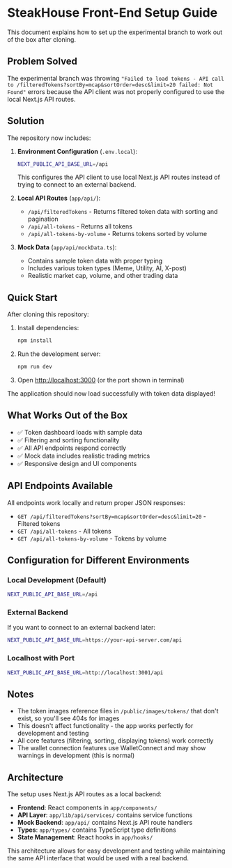 # SteakHouse Front-End Setup Guide

This document explains how to set up the experimental branch to work out of the box after cloning.

## Problem Solved

The experimental branch was throwing `"Failed to load tokens - API call to /filteredTokens?sortBy=mcap&sortOrder=desc&limit=20 failed: Not Found"` errors because the API client was not properly configured to use the local Next.js API routes.

## Solution

The repository now includes:

1. **Environment Configuration** (`.env.local`):
   ```bash
   NEXT_PUBLIC_API_BASE_URL=/api
   ```
   This configures the API client to use local Next.js API routes instead of trying to connect to an external backend.

2. **Local API Routes** (`app/api/`):
   - `/api/filteredTokens` - Returns filtered token data with sorting and pagination
   - `/api/all-tokens` - Returns all tokens
   - `/api/all-tokens-by-volume` - Returns tokens sorted by volume
   
3. **Mock Data** (`app/api/mockData.ts`):
   - Contains sample token data with proper typing
   - Includes various token types (Meme, Utility, AI, X-post)
   - Realistic market cap, volume, and other trading data

## Quick Start

After cloning this repository:

1. Install dependencies:
   ```bash
   npm install
   ```

2. Run the development server:
   ```bash
   npm run dev
   ```

3. Open [http://localhost:3000](http://localhost:3000) (or the port shown in terminal)

The application should now load successfully with token data displayed!

## What Works Out of the Box

- ✅ Token dashboard loads with sample data
- ✅ Filtering and sorting functionality
- ✅ All API endpoints respond correctly
- ✅ Mock data includes realistic trading metrics
- ✅ Responsive design and UI components

## API Endpoints Available

All endpoints work locally and return proper JSON responses:

- `GET /api/filteredTokens?sortBy=mcap&sortOrder=desc&limit=20` - Filtered tokens
- `GET /api/all-tokens` - All tokens
- `GET /api/all-tokens-by-volume` - Tokens by volume

## Configuration for Different Environments

### Local Development (Default)
```bash
NEXT_PUBLIC_API_BASE_URL=/api
```

### External Backend
If you want to connect to an external backend later:
```bash
NEXT_PUBLIC_API_BASE_URL=https://your-api-server.com/api
```

### Localhost with Port
```bash
NEXT_PUBLIC_API_BASE_URL=http://localhost:3001/api
```

## Notes

- The token images reference files in `/public/images/tokens/` that don't exist, so you'll see 404s for images
- This doesn't affect functionality - the app works perfectly for development and testing
- All core features (filtering, sorting, displaying tokens) work correctly
- The wallet connection features use WalletConnect and may show warnings in development (this is normal)

## Architecture

The setup uses Next.js API routes as a local backend:
- **Frontend**: React components in `app/components/`
- **API Layer**: `app/lib/api/services/` contains service functions
- **Mock Backend**: `app/api/` contains Next.js API route handlers
- **Types**: `app/types/` contains TypeScript type definitions
- **State Management**: React hooks in `app/hooks/`

This architecture allows for easy development and testing while maintaining the same API interface that would be used with a real backend.
